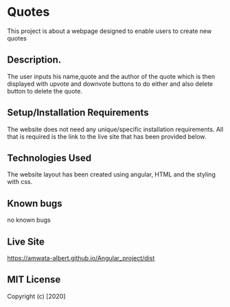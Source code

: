 # Quotes
This project is about a webpage designed to enable users to create new quotes

## Description.
The user inputs his name,quote and the author of the quote which is then displayed with upvote and downvote buttons to do either and also delete button to delete the quote.
## Setup/Installation Requirements
The website does not need any unique/specific installation requirements. All that is required is the link to the live site that has been provided below. 

## Technologies Used
The website layout has been created using angular, HTML and the styling with css.

## Known bugs
no known bugs
## Live Site
https://amwata-albert.github.io/Angular_project/dist

## MIT License
Copyright (c) [2020] 


<!-- ng build --prod --base-href="https://amwata-albert.github.io/Angular_project/" -->
